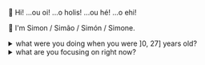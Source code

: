 👋 Hi! ...ou oi! ...o holis! ...ou hé! ...o ehi!

🤝 I'm Simon / Simão / Simón / Simone.

<details>
   <summary>what were you doing when you were ]0, 27] years old? </summary>

## 0-8 years old 

i don't know much but i know:

- got my first words out before i was 6 months old
- knew almost all if not all european and american car and bike brands at 2-3 yrs old
- independent personality, first begging my mum to wander about my myself in the streets at around 4-5 years old
- used to sell my picturesque (dragons, fire, mythical creatures, etc) paintings at 5-6 years old to my friends' parents
- at 8 when i noticed a larger group of neighbors would go buy groceries at a given time and day, i would push the emergency button in the building's elevator when i saw the first batch comeback so i could charge to help them carry their groceries

## 9-14 years old

i just wanted to spend my time trying to improve myself doing multiple activities and trying out different ways to make money.

i was in a tricky spot as my grandparents were paying for premium education (often #1 best school in the country) for my brother and I, but our single mother didn't have a penny so to speak.

i remember i liked collecting zippo lighters and i needed at least 20€/week just for that.

so that meant my brother and I always felt a bit misplaced there as we'd go to the best school during the day and go to a "bad" neighborhood at night.

so when i wasn't getting in trouble doing stupid stuff with the neighborhood kids or trying to make some money any way i could, i used to play competitive chess, learn advanced maths, and just do lots of logic problems. and of course studying music (piano + music theory) as i was enrolled in a bi-educational system combining music and common core.

ended up winning the state's blitz chess championship under 14 and once travelled to madrid to apply for a mensa membership since the problems i liked to do were harder than typical IQ tests.

## 15-18 years old

changed schools, started an e-commerce clothing reselling business. made some money from that and general reselling and that was the first business i had (vs systematic gigs/questionable one-timers lol).

first decided i was going to do the science coursework in highschool until i was going to be forced to study biology for 2 years - bye bye science course, changed to economics.

finished high school maths with perfect 20/20 grade (weighted average of 3-year course average grade + national exam grade) and it was the only high school subject i knew i liked.

thought about studying mathematics, but i wasn't so keen on going to college so i wanted something that would open some doors in the future and not demand too much of my time.

so because i had a perfect maths score and my high school average was good, i was accepted in the most prestigious finance university in the country - this was certainly a factor in deciding to enroll in college as i felt it was an opportunity not anyone could have.

in retrospect, without a doubt, i should've decided on computer science/software engineering or maths for my bachelors degree.

## 19-24 years old

the subjects i would naturally enjoy studying were calculus I, II, and linear algebra. also had appreciation for data analysis and probability, statistics for economics, and finance.

while studying linear algebra during my first year i got so absorbed in matrices and eigenvalues studying advanced linear algebra that i ended up optimizing output vs gram-schmidt orthogonalization, a concept we were studing in linear algebra at a superficial level.

after that the adjunct maths professor spent 3 months proving my conclusions as i couldn't do it on my own and offered me a chance to write a paper with him. however, he only got back to me about a year and change later when my focus was already way outside maths. years later though i tried reaching out to him to do it but this time he was the one who was unavailable, but at least i got an excellent reference letter from it which mentions this event.

mid-degree i knew i didn't want to get the usual office job for which the only palpable skill is ending up becoming a pro at excelsheets and office chit chat, therefore i decided to start learning about digital marketing and e-commerce.

so eventually enrolled in a 1-year academy and got a technical professional certificate in digital marketing and e-commerce management.

at this time i was also getting more and more involved in understanding the crypto world, from a technical understanding to general dynamics and how to potentially profit from that inefficient and new industry - this would then gradually pay a lot as i became a bit more comfortable in numerous topics ranging from applied game theory in trading, market microstructure, financial design, systematic futures trading, 2nd and 3rd order derivative events, basic data analysis, etc.

right after the academy, still in college, got my first real job after some digital marketing freelancing work which included a part-time digital marketing bootcamp teacher position. so for that first job it was a remote digital marketing manager position in a singaporean VC-funded crypto company tackling web3 data infrastructure.

at this point i realise there is no point in staying in my home country as i was getting paid remotely in crypto, therefore i hire an international tax law consulting firm and decided on an international structure that allowed me the most freedom, and treated me the best as a foreigner.

here my nomad journey began and location independence to me became a relevant topic as with the years going by and my grandmother (who i consider a mother) becoming older, i want to be able to stay with her if need be and not let that be a restricting factor in regards to my career growth and general life objectives and priorities.

at this point i was also trying to get familiar with HTML, programmatic SEO, and other software development topics.

## 25-27 years old (now)

at my then first job i kept on accepting more freelancing work to maximise income, which led me to accept a 2nd job.

i overestimated my capabilities with everything i needed to do, not only related but unrelated to the job, and was released from my 1st job. however, got another right after doing something i liked a lot which was conversion rate optimization. in the simplest way possible, my job was to figure out what we wanted customers to do, then look at data and break down journey components step by step, then test improvements to each step, and go back to look at data and check if there were improvements. from that you get multiple ideas of funnels you can create and inumerous monetization possibilities - this appealed to me as a skill not only needed in practically all businesses, but was also relevant from an entrepreneurial perspective if i ever decided to go that route.

also landed a fractional CMO position in another VC-funded startup not much later.

this led me to try and learn how to automate certain everyday tasks with python, which was a pivotal moment i will touch on later.

during my travels i ended up meeting many location independent entrepreneurs or simply remote workers, and became very interested in the startup world. found numerous interesting blogs from widely acknowledged venture capitalists and with my crypto and income profits joined a VC syndicate, created an overseas LLC for my investments, ending up becoming a small-time VC investor. at this point i believed i could also potentially guide a company i was investing in on their digital marketing efforts.

i then enrolled in an online program from a a16z-funded VC incubator, but of course lacked the technical software engineering skills to design and implement software from scratch, and as an exceptional late entry, i didn't find a co-founder.

this meant i had to pay for 2 developers to get any returns from the inbubator, and i wanted to dedicate myself to it full time so i resigned my most stable job and only did gigs here and there just to have some "financial discipline", so to speak.

things were great at first. i was minimally known in a twitter subset of the industry the start-up was tackling, got validation in form of payment, service delivery was outsourced, amazing right?

well things took a bad turn. by the 2nd month both my remote developers were gone, i was -10k€ down overall because i hired top developers, and apparently the design wasn't even that great because a 3rd developer looked at it and thought he'd have to build it from scratch.

so here my startup ended, although it was a blue ocean in a very profitable service industry. and i'm one of the main target customers of the hypothetical start-up - someone who is location independent. so as you can see a year later and that idea is still stored somewhere in the back of my mind.

but the material i got from the incubator was extremely practical and spot-on for more beginner founders, so definitely something i will go back to in times of need.

in early 2024 my overall returns in crypto and VC at this point were comfortably profitable. i setup multiple residencies in countries that fit with my current international structure, i start getting interested in international real estate investing, 

i end up deciding i already possess enough knowledge in the digital marketing space for any regular business and for any potential future personal ventures, that it would be a great complement if i could feel comfortable with practical computer science/software design/programming knowledge. why?

- i may want to build software for my own needs
- i may want to be able to accurately tell the quality of a software engineer or niche developer
- i may need to spin up quick software prototypes and change them on the go depending on customer feedback
- i may want to be able to engage in higher level discussions with an engineering team and make my needs known
- i may want to try and contribute to a revolutionary movement by building connecting infrastructure and get involved in it that way

so that's where i'm at right now, working to become a truly rounded digital professional that has the capacity to successfully build and distribute, if need be.

i understand i probably won't be at the top 10% skillset in almost all areas i will dedicate myself to because in software engineering there's always a group of people that have been programming for 15+ years, or a group of people typically in big tech companies that have been programming since they're 7, or a group of people that choose 1 frontend framework then learning the whole environment around that and that's their everyday job anyways.

however, i know for a fact i'm improving myself and my skills. i'm gathering tools to increase my range of opportunity and the effects are clear - i feel more powerful everyday with the knowledge i implement. i can now build personal tools i couldn't in the past even with the help of top-tier AI coding agents. i can now try and explore data-driven edges in the cryptocurrency markets and building almost fully automated (harder to fully automate and not have any significant discretionary input for desired output prediction. typical arbitrage strats revolve around high frequency trading, which is not my focus) profitable trading strategies.

later this year will decide whether to join the 42 school network, offering a solid (no bootcamp) alternative to a bachelors in software engineering with the benefits that it's peer-to-peer-figure-it-out-by-reading-the-freaking-documentation style and i can change campuses. right now i still have some doubts whether some details will work out but it does look like a viable option and since it's mainly self-directed anyway (apart from structure and evaluation) i could keep on with the studies by myself, if need be.

</details>

<details>
  <summary>what are you focusing on right now? </summary>

## Business
## Engineering (Software/Financial)
- algorithmic trading applied in the cryptocurrency industry [personal need]
- data structures and algorithms [general software engineering understanding]
- artificial intelligence and automation [personal need]
## Data Science
- data analysis, ML, and DL applied in the cryptocurrency industry [personal investment portfolio]
## Nation States
- keep abreast of new pod eps to contribute to by building something useful [personal project]
- go to the usual events, maybe even set some events on the usual group platforms, talk to some founders and see what valuable inputs can be extracted [personal project + network gain]
## Geographical Arbitrage
- finish the US CC setup [personal need]
- more xapo alternatives [personal need]

</details>

<!---
simonsedge/simonsedge is a ✨ special ✨ repository because its `README.md` (this file) appears on your GitHub profile.
You can click the Preview link to take a look at your changes.
--->
